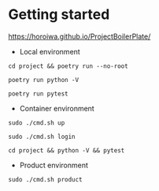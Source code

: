 
# Getting started


https://horoiwa.github.io/ProjectBoilerPlate/


- Local environment

`cd project && poetry run --no-root`

`poetry run python -V`

`poetry run pytest`

- Container environment

`sudo ./cmd.sh up`

`sudo ./cmd.sh login`

`cd project && python -V && pytest`


- Product environment

`sudo ./cmd.sh product`



